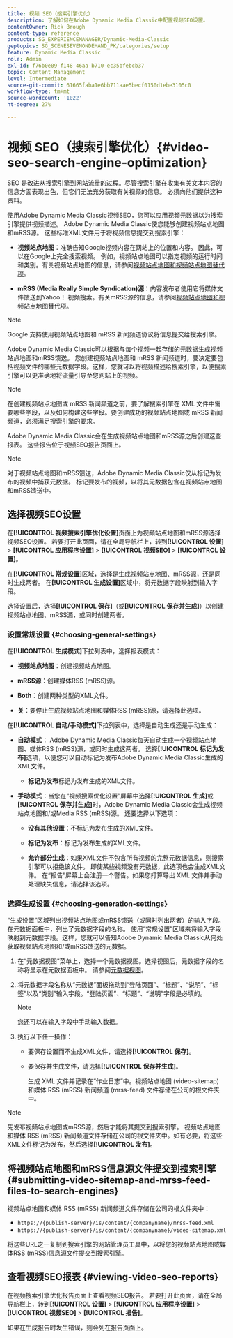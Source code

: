 ```yaml
---
title: 视频 SEO（搜索引擎优化）
description: 了解如何在Adobe Dynamic Media Classic中配置视频SEO设置。
contentOwner: Rick Brough
content-type: reference
products: SG_EXPERIENCEMANAGER/Dynamic-Media-Classic
geptopics: SG_SCENESEVENONDEMAND_PK/categories/setup
feature: Dynamic Media Classic
role: Admin
exl-id: f76b0e09-f148-46aa-b710-ec35bfebcb37
topic: Content Management
level: Intermediate
source-git-commit: 61665faba1e6bb711aae5becf0150d1ebe3105c0
workflow-type: tm+mt
source-wordcount: '1022'
ht-degree: 27%

---
```


# 视频 SEO（搜索引擎优化）{#video-seo-search-engine-optimization}

SEO 是改进从搜索引擎到网站流量的过程。尽管搜索引擎在收集有关文本内容的信息方面表现出色，但它们无法充分获取有关视频的信息。 必须向他们提供这种资料。

使用Adobe Dynamic Media Classic视频SEO，您可以应用视频元数据以为搜索引擎提供视频描述。 Adobe Dynamic Media Classic使您能够创建视频站点地图和mRSS源。 这些标准XML文件用于将视频信息提交到搜索引擎：

* **视频站点地图**：准确告知Google视频内容在网站上的位置和内容。 因此，可以在Google上完全搜索视频。 例如，视频站点地图可以指定视频的运行时间和类别。有关视频站点地图的信息，请参阅[视频站点地图和视频站点地图替代项](https://developers.google.com/search/docs/crawling-indexing/sitemaps/video-sitemaps?visit_id=637558394348624754-567115452&rd=1)。

* **mRSS (Media Really Simple Syndication)源**：内容发布者使用它将媒体文件馈送到Yahoo！ 视频搜索。有关mRSS源的信息，请参阅[视频站点地图和视频站点地图替代项](https://developers.google.com/search/docs/crawling-indexing/sitemaps/video-sitemaps?visit_id=637558394348624754-567115452&rd=1)。

>[!NOTE]
>
>Google 支持使用视频站点地图和 mRSS 新闻频道协议将信息提交给搜索引擎。

Adobe Dynamic Media Classic可以根据与每个视频一起存储的元数据生成视频站点地图和mRSS馈送。 您创建视频站点地图和 mRSS 新闻频道时，要决定要包括视频文件的哪些元数据字段。这样，您就可以将视频描述给搜索引擎，以便搜索引擎可以更准确地将流量引导至您网站上的视频。

>[!NOTE]
>
>在创建视频站点地图或 mRSS 新闻频道之前，要了解搜索引擎在 XML 文件中需要哪些字段，以及如何构建这些字段。要创建成功的视频站点地图或 mRSS 新闻频道，必须满足搜索引擎的要求。

Adobe Dynamic Media Classic会在生成视频站点地图和mRSS源之后创建这些报表。 这些报告位于视频SEO报告页面上。

>[!NOTE]
>
>对于视频站点地图和mRSS馈送，Adobe Dynamic Media Classic仅从标记为发布的视频中捕获元数据。 标记要发布的视频，以将其元数据包含在视频站点地图和mRSS馈送中。

## 选择视频SEO设置

在&#x200B;**[!UICONTROL 视频搜索引擎优化设置]**&#x200B;页面上为视频站点地图和mRSS源选择视频SEO设置。 若要打开此页面，请在全局导航栏上，转到&#x200B;**[!UICONTROL 设置]** > **[!UICONTROL 应用程序设置]** > **[!UICONTROL 视频SEO]** > **[!UICONTROL 设置]**。

在&#x200B;**[!UICONTROL 常规设置]**&#x200B;区域，选择是生成视频站点地图、mRSS源，还是同时生成两者。 在&#x200B;**[!UICONTROL 生成设置]**&#x200B;区域中，将元数据字段映射到输入字段。

选择设置后，选择&#x200B;**[!UICONTROL 保存]**（或&#x200B;**[!UICONTROL 保存并生成]**）以创建视频站点地图、mRSS源，或同时创建两者。

### 设置常规设置 {#choosing-general-settings}

在&#x200B;**[!UICONTROL 生成模式]**&#x200B;下拉列表中，选择报表模式：

* **视频站点地图**：创建视频站点地图。

* **mRSS源**：创建媒体RSS (mRSS)源。

* **Both**：创建两种类型的XML文件。

* **关**：要停止生成视频站点地图和媒体RSS (mRSS)源，请选择此选项。

在&#x200B;**[!UICONTROL 自动/手动模式]**&#x200B;下拉列表中，选择是自动生成还是手动生成：

* **自动模式**： Adobe Dynamic Media Classic每天自动生成一个视频站点地图、媒体RSS (mRSS)源，或同时生成这两者。 选择&#x200B;**[!UICONTROL 标记为发布]**&#x200B;选项，以便您可以自动标记为发布Adobe Dynamic Media Classic生成的XML文件。

   * **标记为发布**&#x200B;标记为发布生成的XML文件。

* **手动模式**：当您在“视频搜索优化设置”屏幕中选择&#x200B;**[!UICONTROL 生成]**&#x200B;或&#x200B;**[!UICONTROL 保存并生成]**&#x200B;时，Adobe Dynamic Media Classic会生成视频站点地图和/或Media RSS (mRSS)源。 还要选择以下选项：

   * **没有其他设置**：不标记为发布生成的XML文件。

   * **标记为发布**：标记为发布生成的XML文件。

   * **允许部分生成**：如果XML文件不包含所有视频的完整元数据信息，则搜索引擎可以拒绝该文件。 即使某些视频没有元数据，此选项也会生成XML文件。 在“报告”屏幕上会注册一个警告。如果您打算导出 XML 文件并手动处理缺失信息，请选择该选项。

### 选择生成设置 {#choosing-generation-settings}

“生成设置”区域列出视频站点地图或mRSS馈送（或同时列出两者）的输入字段。 在元数据面板中，列出了元数据字段的名称。 使用“常规设置”区域来将输入字段映射到元数据字段。这样，您就可以告知Adobe Dynamic Media Classic从何处获取视频站点地图和/或mRSS馈送的元数据。

1. 在“元数据视图”菜单上，选择一个元数据视图。选择视图后，元数据字段的名称将显示在元数据面板中。
请参阅[元数据视图](application-setup.md#metadata_views)。
1. 将元数据字段名称从“元数据”面板拖动到“登陆页面”、“标题”、“说明”、“标签”以及“类别”输入字段。“登陆页面”、“标题”、“说明”字段是必填的。

   >[!NOTE]
   >
   >您还可以在输入字段中手动输入数据。

1. 执行以下任一操作：

   * 要保存设置而不生成XML文件，请选择&#x200B;**[!UICONTROL 保存]**。
   * 要保存并生成文件，请选择&#x200B;**[!UICONTROL 保存并生成]**。

     生成 XML 文件并记录在“作业日志”中。视频站点地图 (video-sitemap) 和媒体 RSS (mRSS) 新闻频道 (mrss-feed) 文件存储在公司的根文件夹中。

>[!NOTE]
>
>先发布视频站点地图或mRSS源，然后才能将其提交到搜索引擎。 视频站点地图和媒体 RSS (mRSS) 新闻频道文件存储在公司的根文件夹中。如有必要，将这些XML文件标记为发布，然后选择&#x200B;**[!UICONTROL 发布]**。

## 将视频站点地图和mRSS信息源文件提交到搜索引擎 {#submitting-video-sitemap-and-mrss-feed-files-to-search-engines}

视频站点地图和媒体 RSS (mRSS) 新闻频道文件存储在公司的根文件夹中：

* `https://{publish-server}/is/content/{companyname}/mrss-feed.xml`
* `https://{publish-server}/is/content/{companyname}/video-sitemap.xml`

将这些URL之一复制到搜索引擎的网站管理员工具中，以将您的视频站点地图或媒体RSS (mRSS)信息源文件提交到搜索引擎。

## 查看视频SEO报表 {#viewing-video-seo-reports}

在视频搜索引擎优化报告页面上查看视频SEO报告。 若要打开此页面，请在全局导航栏上，转到&#x200B;**[!UICONTROL 设置]** > **[!UICONTROL 应用程序设置]** > **[!UICONTROL 视频SEO]** > **[!UICONTROL 报告]**。

如果在生成报告时发生错误，则会列在报告页面上。
